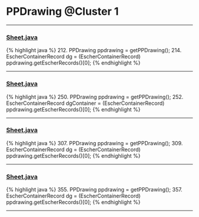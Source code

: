 # PPDrawing @Cluster 1

***

### [Sheet.java](https://searchcode.com/codesearch/view/97394323/)
{% highlight java %}
212. PPDrawing ppdrawing = getPPDrawing();
214. EscherContainerRecord dg = (EscherContainerRecord) ppdrawing.getEscherRecords()[0];
{% endhighlight %}

***

### [Sheet.java](https://searchcode.com/codesearch/view/97394323/)
{% highlight java %}
250. PPDrawing ppdrawing = getPPDrawing();
252. EscherContainerRecord dgContainer = (EscherContainerRecord) ppdrawing.getEscherRecords()[0];
{% endhighlight %}

***

### [Sheet.java](https://searchcode.com/codesearch/view/97394323/)
{% highlight java %}
307. PPDrawing ppdrawing = getPPDrawing();
309. EscherContainerRecord dg = (EscherContainerRecord) ppdrawing.getEscherRecords()[0];
{% endhighlight %}

***

### [Sheet.java](https://searchcode.com/codesearch/view/97394323/)
{% highlight java %}
355. PPDrawing ppdrawing = getPPDrawing();
357. EscherContainerRecord dg = (EscherContainerRecord) ppdrawing.getEscherRecords()[0];
{% endhighlight %}

***

